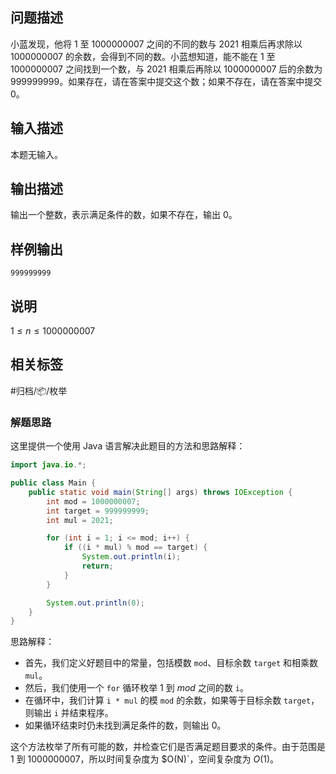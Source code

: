 ## 问题描述

小蓝发现，他将 $1$ 至 $1000000007$ 之间的不同的数与 $2021$ 相乘后再求除以 $1000000007$ 的余数，会得到不同的数。小蓝想知道，能不能在 $1$ 至 $1000000007$ 之间找到一个数，与 $2021$ 相乘后再除以 $1000000007$ 后的余数为 $999999999$。如果存在，请在答案中提交这个数；如果不存在，请在答案中提交 $0$。

## 输入描述

本题无输入。

## 输出描述

输出一个整数，表示满足条件的数，如果不存在，输出 $0$。

## 样例输出

```
999999999
```

## 说明

$1 \leq n \leq 1000000007$

## 相关标签

#归档/📦/枚举

### 解题思路

这里提供一个使用 Java 语言解决此题目的方法和思路解释：

```java
import java.io.*;

public class Main {
    public static void main(String[] args) throws IOException {
        int mod = 1000000007;
        int target = 999999999;
        int mul = 2021;

        for (int i = 1; i <= mod; i++) {
            if ((i * mul) % mod == target) {
                System.out.println(i);
                return;
            }
        }

        System.out.println(0);
    }
}
```

思路解释：

- 首先，我们定义好题目中的常量，包括模数 `mod`、目标余数 `target` 和相乘数 `mul`。
- 然后，我们使用一个 `for` 循环枚举 $1$ 到 $mod$ 之间的数 `i`。
- 在循环中，我们计算 `i * mul` 的模 `mod` 的余数，如果等于目标余数 `target`，则输出 `i` 并结束程序。
- 如果循环结束时仍未找到满足条件的数，则输出 $0$。

这个方法枚举了所有可能的数，并检查它们是否满足题目要求的条件。由于范围是 $1$ 到 $1000000007$，所以时间复杂度为 $O(N)`，空间复杂度为 $O(1)$。
